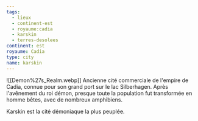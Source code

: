 ```yaml
---
tags:
  - lieux
  - continent-est
  - royaume:cadia
  - karskin
  - terres-desolees
continent: est
royaume: Cadia
type: city
name: karskin
---
```

![[Demon%27s_Realm.webp]]
Ancienne cité commerciale de l'empire de Cadia, connue pour son grand port sur le lac Silberhagen.
Après l'avênement du roi démon, presque toute la population fut transformée en homme bêtes, avec de nombreux amphibiens.

Karskin est la cité démoniaque la plus peuplée.
